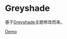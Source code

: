 # Greyshade

基于[Greyshade](https://github.com/shashankmehta/greyshade)主题修改而来。

[Demo](https://ielgnaw.github.io)